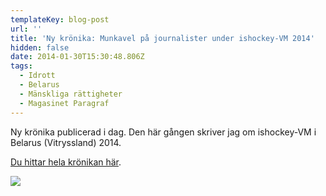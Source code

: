 ```yaml
---
templateKey: blog-post
url: ''
title: 'Ny krönika: Munkavel på journalister under ishockey-VM 2014'
hidden: false
date: 2014-01-30T15:30:48.806Z
tags:
  - Idrott
  - Belarus
  - Mänskliga rättigheter
  - Magasinet Paragraf
---
```

Ny krönika publicerad i dag. Den här gången skriver jag om ishockey-VM i Belarus (Vitryssland) 2014. 

[Du hittar hela krönikan här](http://www.magasinetparagraf.se/kronikor/munkavle-pa-journalister).

![](/uploads/ishockeyvm.jpg)

